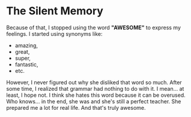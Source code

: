 # The Silent Memory

Because of that, I stopped using the word **"AWESOME"** to express my feelings. I started using synonyms like:
- amazing,
- great,
- super,
- fantastic,
- etc.

However, I never figured out why she disliked that word so much. After some time, I realized that grammar had nothing to do with it. I mean... at least, I hope not. I think she hates this word because it can be overused. Who knows... in the end, she was and she's still a perfect teacher. She prepared me a lot for real life. And that's truly awesome.
